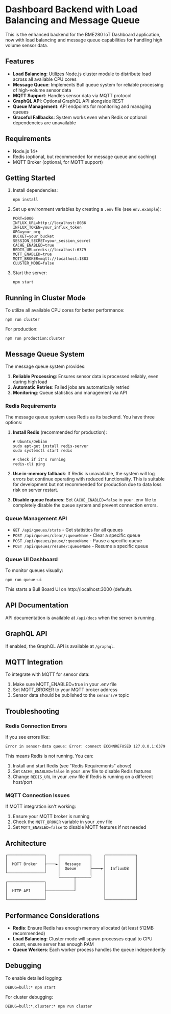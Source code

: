 # Dashboard Backend with Load Balancing and Message Queue

This is the enhanced backend for the BME280 IoT Dashboard application, now with load balancing and message queue capabilities for handling high volume sensor data.

## Features

- **Load Balancing**: Utilizes Node.js cluster module to distribute load across all available CPU cores
- **Message Queue**: Implements Bull queue system for reliable processing of high-volume sensor data
- **MQTT Support**: Handles sensor data via MQTT protocol
- **GraphQL API**: Optional GraphQL API alongside REST
- **Queue Management**: API endpoints for monitoring and managing queues
- **Graceful Fallbacks**: System works even when Redis or optional dependencies are unavailable

## Requirements

- Node.js 14+
- Redis (optional, but recommended for message queue and caching)
- MQTT Broker (optional, for MQTT support)

## Getting Started

1. Install dependencies:
   ```
   npm install
   ```

2. Set up environment variables by creating a `.env` file (see `env.example`):
   ```
   PORT=5000
   INFLUX_URL=http://localhost:8086
   INFLUX_TOKEN=your_influx_token
   ORG=your_org
   BUCKET=your_bucket
   SESSION_SECRET=your_session_secret
   CACHE_ENABLED=true
   REDIS_URL=redis://localhost:6379
   MQTT_ENABLED=true
   MQTT_BROKER=mqtt://localhost:1883
   CLUSTER_MODE=false
   ```

3. Start the server:
   ```
   npm start
   ```

## Running in Cluster Mode

To utilize all available CPU cores for better performance:

```
npm run cluster
```

For production:

```
npm run production:cluster
```

## Message Queue System

The message queue system provides:

1. **Reliable Processing**: Ensures sensor data is processed reliably, even during high load
2. **Automatic Retries**: Failed jobs are automatically retried
3. **Monitoring**: Queue statistics and management via API

### Redis Requirements

The message queue system uses Redis as its backend. You have three options:

1. **Install Redis** (recommended for production):
   ```
   # Ubuntu/Debian
   sudo apt-get install redis-server
   sudo systemctl start redis
   
   # Check if it's running
   redis-cli ping
   ```

2. **Use in-memory fallback**: If Redis is unavailable, the system will log errors but continue 
   operating with reduced functionality. This is suitable for development but not recommended
   for production due to data loss risk on server restart.

3. **Disable queue features**: Set `CACHE_ENABLED=false` in your .env file to completely 
   disable the queue system and prevent connection errors.

### Queue Management API

- `GET /api/queues/stats` - Get statistics for all queues
- `POST /api/queues/clear/:queueName` - Clear a specific queue
- `POST /api/queues/pause/:queueName` - Pause a specific queue
- `POST /api/queues/resume/:queueName` - Resume a specific queue

### Queue UI Dashboard

To monitor queues visually:

```
npm run queue-ui
```

This starts a Bull Board UI on http://localhost:3000 (default).

## API Documentation

API documentation is available at `/api/docs` when the server is running.

## GraphQL API

If enabled, the GraphQL API is available at `/graphql`.

## MQTT Integration

To integrate with MQTT for sensor data:

1. Make sure MQTT_ENABLED=true in your .env file
2. Set MQTT_BROKER to your MQTT broker address
3. Sensor data should be published to the `sensors/#` topic

## Troubleshooting

### Redis Connection Errors

If you see errors like:
```
Error in sensor-data queue: Error: connect ECONNREFUSED 127.0.0.1:6379
```

This means Redis is not running. You can:

1. Install and start Redis (see "Redis Requirements" above)
2. Set `CACHE_ENABLED=false` in your .env file to disable Redis features
3. Change `REDIS_URL` in your .env file if Redis is running on a different host/port

### MQTT Connection Issues

If MQTT integration isn't working:

1. Ensure your MQTT broker is running
2. Check the `MQTT_BROKER` variable in your .env file
3. Set `MQTT_ENABLED=false` to disable MQTT features if not needed

## Architecture

```
┌────────────────┐     ┌─────────────┐     ┌─────────────┐
│                │     │             │     │             │
│  MQTT Broker   ├────►│  Message    │     │             │
│                │     │  Queue      ├────►│  InfluxDB   │
└────────────────┘     │             │     │             │
                       └──────┬──────┘     │             │
┌────────────────┐            │            │             │
│                │            │            │             │
│  HTTP API      ├────────────┘            │             │
│                │                         │             │
└────────────────┘                         └─────────────┘
```

## Performance Considerations

- **Redis**: Ensure Redis has enough memory allocated (at least 512MB recommended)
- **Load Balancing**: Cluster mode will spawn processes equal to CPU count, ensure server has enough RAM
- **Queue Workers**: Each worker process handles the queue independently

## Debugging

To enable detailed logging:

```
DEBUG=bull:* npm start
```

For cluster debugging:

```
DEBUG=bull:*,cluster:* npm run cluster
``` 